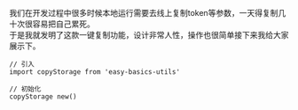 我们在开发过程中很多时候本地运行需要去线上复制token等参数，一天得复制几十次很容易把自己累死。  
于是我就发明了这款一键复制功能，设计非常人性，操作也很简单接下来我给大家展示下。

```
// 引入
import copyStorage from 'easy-basics-utils'

// 初始化
copyStorage new()
```

